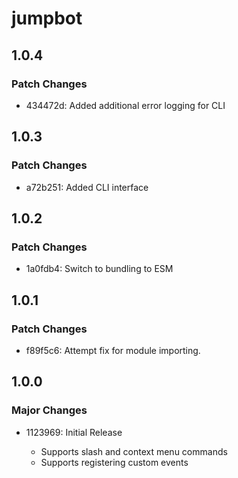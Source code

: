 # jumpbot

## 1.0.4

### Patch Changes

-   434472d: Added additional error logging for CLI

## 1.0.3

### Patch Changes

-   a72b251: Added CLI interface

## 1.0.2

### Patch Changes

-   1a0fdb4: Switch to bundling to ESM

## 1.0.1

### Patch Changes

-   f89f5c6: Attempt fix for module importing.

## 1.0.0

### Major Changes

-   1123969: Initial Release

    -   Supports slash and context menu commands
    -   Supports registering custom events
